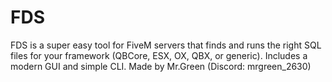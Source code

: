 # FDS
FDS is a super easy tool for FiveM servers that finds and runs the right SQL files for your framework (QBCore, ESX, OX, QBX, or generic). Includes a modern GUI and simple CLI. Made by Mr.Green (Discord: mrgreen_2630)
